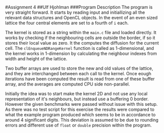 #Assignment 4
##Ulf Hjohlman
###Program Description
The program is very straight forward. It starts by reading input and initiallizing all the relevant data structures and OpenCL objects. In the event of an even sized lattice the four central elements are set to a fourth of `i` each. 

The kernel is stored as a string within the `main.c` file and loaded directly. It works by checking if the neighbouring cells are outside the border, if so it stores their local value as zero. It the computes the diffusion for the current cell. The `clEnqueueNDRangeKernel` function is called as 1-dimensional, and the kernel works in 1-dimension by calculating the neighbour indexes from width and height of the lattice. 

Two buffer arrays are used to store the new and old values of the lattice, and they are interchanged between each call to the kernel. Once eough iterations have been computed the result is read from one of these buffer array, and the averages are computed CPU side non-parallel.

Initially the idea was to start make the kernel 2D and not use any local representation of it's neighbours, but instead use a buffering 0 border. However the given benchmarks were passed without issue with this setup. As there was no test script for this exercise the results were compared to what the example program produced which seems to be in accordance to around 4 significant digits. This deviation is assumed to be due to rounding errors and different use of `float` or `double` precision within the program.
